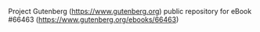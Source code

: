 Project Gutenberg (https://www.gutenberg.org) public repository for
eBook #66463 (https://www.gutenberg.org/ebooks/66463)

